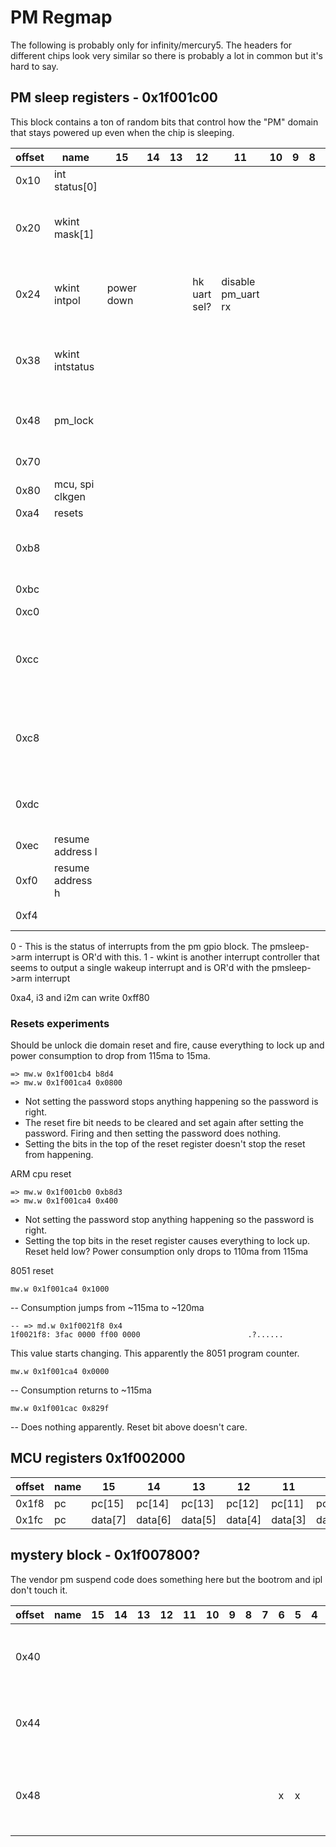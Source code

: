 # PM Regmap

The following is probably only for infinity/mercury5. The headers for different chips look very similar so there is probably a lot in common but it's hard to say.

## PM sleep registers - 0x1f001c00

This block contains a ton of random bits that control how the "PM" domain that stays powered up even when the chip is sleeping.

| offset | name             | 15         | 14 | 13 | 12           | 11                 | 10 | 9 | 8 | 7 | 6 | 5 | 4                 | 3               | 2                 | 1                 | 0 | default | Notes                                      |
|--------|------------------|------------|----|----|--------------|--------------------|----|---|---|---|---|---|-------------------|-----------------|-------------------|-------------------|---|---------|--------------------------------------------|
| 0x10   | int status[0]    |            |    |    |              |                    |    |   |   |   |   |   |                   |                 |                   |                   |   |         |                                            |
| 0x20   | wkint mask[1]    |            |    |    |              |                    |    |   |   |   |   |   | wkint rtc mask    |                 | wkint wol mask    | wkint sar mask    |   |         | bottom 8 bits are "wake up int controller" |
| 0x24   | wkint intpol     | power down |    |    | hk uart sel? | disable pm_uart rx |    |   |   |   |   |   | wkint rtc pol     |                 | wkint wol pol     | wkint sar pol     |   |         | bottom 8 bits are "wake up int controller" |
| 0x38   | wkint intstatus  |            |    |    |              |                    |    |   |   |   |   |   | wkint rtc status? |                 | wkint rtc status? | wkint rtc status? |   |         | bottom 8 bits are "wake up int controller" |
| 0x48   | pm_lock          |            |    |    |              |                    |    |   |   |   |   |   |                   |                 |                   |                   |   |         | write 0xbabe to unlock pm_gpio4            |
| 0x70   |                  |            |    |    |              |                    |    |   |   |   |   |   | ir in is gpio     | isoen2gpio4?    | link wkint2gpio4? |                   |   |         |                                            |
| 0x80   | mcu, spi clkgen  |            |    |    |              |                    |    |   |   |   |   |   |                   |                 |                   |                   |   |         |                                            |
| 0xa4   | resets           |            |    |    |              |                    |    |   |   |   |   |   |                   |                 |                   |                   |   |         |                                            |
| 0xb8   |                  |            |    |    |              |                    |    |   |   |   |   |   |                   |                 |                   |                   |   |         | write 0x79 to trigger a reset              |
| 0xbc   |                  |            |    |    |              |                    |    |   |   |   |   |   |                   | temp sensor en? |                   |                   |   |         |                                            |
| 0xc0   |                  |            |    |    |              |                    |    |   |   |   |   |   | ipl sets          |                 |                   | x                 | x | 0x003   |                                            |
| 0xcc   |                  |            |    |    |              |                    |    |   |   |   |   |   |                   |                 |                   |                   |   |         | power down code writes 0x9fe8 here         |
| 0xc8   |                  |            |    |    |              |                    |    |   |   |   |   |   |                   |                 |                   |                   |   |         | power down code writes 0x9fe8 here         |
| 0xdc   |                  |            |    |    |              |                    |    |   |   |   |   |   |                   |                 |                   |                   |   |         | some pm code writes 0xa5 here              |
| 0xec   | resume address l |            |    |    |              |                    |    |   |   |   |   |   |                   |                 |                   |                   |   |         |                                            |
| 0xf0   | resume address h |            |    |    |              |                    |    |   |   |   |   |   |                   |                 |                   |                   |   |         |                                            |
| 0xf4   |                  |            |    |    |              |                    |    |   |   |   |   |   |                   |                 |                   |                   |   | 0x003f  | ipl sets to zero                           |

0 - This is the status of interrupts from the pm gpio block. The pmsleep->arm interrupt is OR'd with this.
1 - wkint is another interrupt controller that seems to output a single wakeup interrupt and is OR'd with the pmsleep->arm interrupt

0xa4, i3 and i2m can write 0xff80

### Resets experiments

Should be unlock die domain reset and fire, cause everything to lock up and power consumption to drop from 115ma to 15ma.

```
=> mw.w 0x1f001cb4 b8d4
=> mw.w 0x1f001ca4 0x0800
```

- Not setting the password stops anything happening so the password is right.
- The reset fire bit needs to be cleared and set again after setting the password. Firing and then setting the password does nothing.
- Setting the bits in the top of the reset register doesn't stop the reset from happening.

ARM cpu reset

```
=> mw.w 0x1f001cb0 0xb8d3
=> mw.w 0x1f001ca4 0x400
```

- Not setting the password stop anything happening so the password is right.
- Setting the top bits in the reset register causes everything to lock up. Reset held low? Power consumption only drops to 110ma from 115ma

8051 reset

```
mw.w 0x1f001ca4 0x1000
```

-- Consumption jumps from ~115ma to ~120ma

```
-- => md.w 0x1f0021f8 0x4
1f0021f8: 3fac 0000 ff00 0000                        .?......
```

This value starts changing. This apparently the 8051 program counter.


```
mw.w 0x1f001ca4 0x0000
```

-- Consumption returns to ~115ma

```
mw.w 0x1f001cac 0x829f
```

-- Does nothing apparently. Reset bit above doesn't care.

## MCU registers 0x1f002000

| offset | name | 15      | 14      | 13      | 12      | 11      | 10      | 9       | 8       | 7      | 6      | 5      | 4      | 3      | 2      | 1      | 0      | default | Notes |
|--------|------|---------|---------|---------|---------|---------|---------|---------|---------|--------|--------|--------|--------|--------|--------|--------|--------|---------|-------|
| 0x1f8  | pc   | pc[15]  | pc[14]  | pc[13]  | pc[12]  | pc[11]  | pc[10]  | pc[9]   | pc[8]   | pc[7]  | pc[6]  | pc[5]  | pc[4]  | pc[3]  | pc[2]  | pc[1]  | pc[0]  |         |       |
| 0x1fc  | pc   | data[7] | data[6] | data[5] | data[4] | data[3] | data[2] | data[1] | data[0] | pc[23] | pc[22] | pc[21] | pc[20] | pc[19] | pc[18] | pc[17] | pc[16] |         |       |

## mystery block - 0x1f007800?

The vendor pm suspend code does something here but the bootrom and ipl don't touch it.

| offset | name | 15 | 14 | 13 | 12 | 11 | 10 | 9 | 8 | 7 | 6 | 5 | 4 | 3 | 2 | 1 | 0 | Notes                                          |
|--------|------|----|----|----|----|----|----|---|---|---|---|---|---|---|---|---|---|------------------------------------------------|
| 0x40   |      |    |    |    |    |    |    |   |   |   |   |   |   |   |   |   |   | 0x0010 when booted, can write 0x00F9           |
| 0x44   |      |    |    |    |    |    |    |   |   |   |   |   |   |   |   |   |   | 0x0001 when booted, can write 0xFFFF           |
| 0x48   |      |    |    |    |    |    |    |   |   |   | x | x |   |   |   |   |   | 0x0000 when booted, writing locks up processor |
